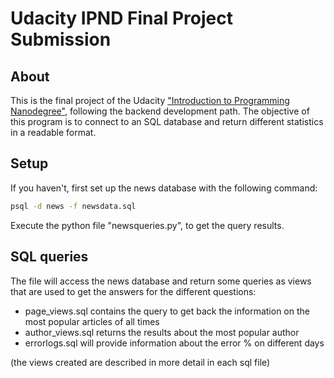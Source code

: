 # Udacity IPND Final Project Submission

## About
This is the final project of the Udacity ["Introduction to Programming Nanodegree"](https://www.udacity.com/course/intro-to-programming-nanodegree--nd000), following the backend development path. The objective of this program is to connect to an SQL database and return different statistics in a readable format.

## Setup
If you haven't, first set up the news database with the following command:
```sh
psql -d news -f newsdata.sql
```

Execute the python file "newsqueries.py", to get the query results.

## SQL queries
The file will access the news database and return some queries as views that are used to get the answers for the different questions:

* page_views.sql contains the query to get back the information on the most popular articles of all times
* author_views.sql returns the results about the most popular author
* errorlogs.sql will provide information about the error % on different days

(the views created are described in more detail in each sql file)
